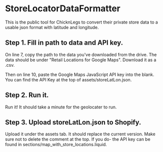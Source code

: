 # StoreLocatorDataFormatter
This is the public tool for ChicknLegs to convert their private store data to a usable json format with latitude and longitude.

## Step 1. Fill in path to data and API key.
On line 7, copy the path to the data you've downloaded from the drive. The data should be under "Retail Locations for Google Maps". Download it as a .csv.

Then on line 10, paste the Google Maps JavaScript API key into the blank. You can find the API Key at the top of assets/storeLatLon.json.

## Step 2. Run it.
Run it! It should take a minute for the geolocater to run. 

## Step 3. Upload storeLatLon.json to Shopify.
Upload it under the assets tab. It should replace the current version. Make sure not to delete the comment at the top. If you do- the API key can be found in sections/map_with_store_locations.liquid.
